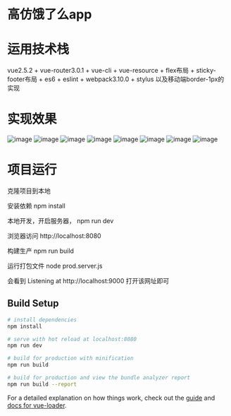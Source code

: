 # 高仿饿了么app
# 运用技术栈
vue2.5.2 + vue-router3.0.1 + vue-cli + vue-resource + flex布局 + sticky-footer布局 + es6 + eslint + webpack3.10.0 + stylus
以及移动端border-1px的实现

# 实现效果
![image](https://github.com/flysboy/element/blob/master/introduce/introduce.gif)
![image](https://github.com/flysboy/element/blob/master/introduce/introduce1.gif)
![image](https://github.com/flysboy/element/blob/master/introduce/introduce2.gif)
![image](https://github.com/flysboy/element/blob/master/introduce/introduce3.gif)
![image](https://github.com/flysboy/element/blob/master/introduce/introduce4.gif)
![image](https://github.com/flysboy/element/blob/master/introduce/introduce5.gif)
![image](https://github.com/flysboy/element/blob/master/introduce/introduce6.gif)
![image](https://github.com/flysboy/element/blob/master/introduce/introduce7.gif)

# 项目运行

克隆项目到本地

安装依赖
npm install

本地开发，开启服务器，
npm run dev

浏览器访问
http://localhost:8080



构建生产
npm run build

运行打包文件
node prod.server.js 

会看到 Listening at http://localhost:9000 
打开该网址即可

## Build Setup

``` bash
# install dependencies
npm install

# serve with hot reload at localhost:8080
npm run dev

# build for production with minification
npm run build

# build for production and view the bundle analyzer report
npm run build --report
```

For a detailed explanation on how things work, check out the [guide](http://vuejs-templates.github.io/webpack/) and [docs for vue-loader](http://vuejs.github.io/vue-loader).
